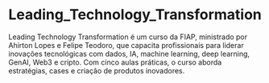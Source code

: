 # Leading_Technology_Transformation
Leading Technology Transformation é um curso da FIAP, ministrado por Ahirton Lopes e Felipe Teodoro, que capacita profissionais para liderar inovações tecnológicas com dados, IA, machine learning, deep learning, GenAI, Web3 e cripto. Com cinco aulas práticas, o curso aborda estratégias, cases e criação de produtos inovadores.
